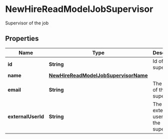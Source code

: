 

# NewHireReadModelJobSupervisor

Supervisor of the job

## Properties

| Name | Type | Description | Notes |
|------------ | ------------- | ------------- | -------------|
|**id** | **String** | Id of the supervisor |  [optional] |
|**name** | [**NewHireReadModelJobSupervisorName**](NewHireReadModelJobSupervisorName.md) |  |  [optional] |
|**email** | **String** | The email of the supervisor |  [optional] |
|**externalUserId** | **String** | The external user id of the supervisor |  [optional] |



